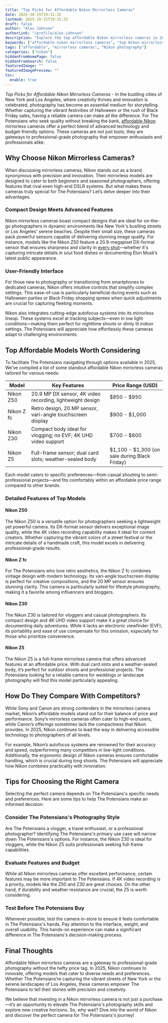 ```yaml
---
title: "Top Picks for Affordable Nikon Mirrorless Cameras"
date: 2025-10-15T19:31:32
lastmod: 2025-10-15T19:31:32
draft: false
author: "Alex Johnson"
authorLink: "/profile/alex-johnson"
description: "Explore the top affordable Nikon mirrorless cameras in 2025 that combine advanced features, exceptional image quality, and budget-friendly pricing for photographers of all levels."
keywords: ["affordable nikon mirrorless cameras", "top Nikon mirrorless cameras 2025", "budget-friendly Nikon cameras"]
tags: ["affordable", "mirrorless cameras", "Nikon photography"]
categories: ["nikon"]
hiddenFromHomePage: false
hiddenFromSearch: false
featuredImage: ""
featuredImagePreview: ""
toc:
  enable: true
---
```


*Top Picks for Affordable Nikon Mirrorless Cameras* - In the bustling cities of New York and Los Angeles, where creativity thrives and innovation is celebrated, photography has become an essential medium for storytelling. Whether capturing the vibrant festivities of Halloween or the rush of Black Friday sales, having a reliable camera can make all the difference. For The Potensians who seek quality without breaking the bank, [affordable Nikon](/nikon/affordable-nikon-camera-with-advanced-autofocus) mirrorless cameras offer a perfect blend of advanced technology and budget-friendly options. These cameras are not just tools; they are gateways to professional-grade photography that empower enthusiasts and professionals alike.

## Why Choose Nikon Mirrorless Cameras?

When discussing mirrorless cameras, Nikon stands out as a brand synonymous with precision and innovation. Their mirrorless models are designed to cater to both beginners and seasoned photographers, offering features that rival even high-end DSLR systems. But what makes these cameras truly special for The Potensians? Let’s delve deeper into their advantages.

### Compact Design Meets Advanced Features

Nikon mirrorless cameras boast compact designs that are ideal for on-the-go photographers in dynamic environments like New York's bustling streets or Los Angeles' serene beaches. Despite their small size, these cameras pack powerful sensors capable of delivering stunning image quality. For instance, models like the Nikon Z50 feature a 20.9-megapixel DX-format sensor that ensures sharpness and clarity in [every shot](/nikon/best-nikon-lenses-online)—whether it's capturing intricate details in soul food dishes or documenting Elon Musk’s latest public appearance.

### User-Friendly Interface

For those new to photography or transitioning from smartphones to dedicated cameras, Nikon offers intuitive controls that simplify complex settings. This ease-of-use is particularly beneficial during events such as Halloween parties or Black Friday shopping sprees when quick adjustments are crucial for capturing fleeting moments.

Nikon also integrates cutting-edge autofocus systems into its mirrorless lineup. These systems excel at tracking subjects—even in low light conditions—making them perfect for nighttime shoots or dimly lit indoor settings. The Potensians will appreciate how effortlessly these cameras adapt to challenging environments.

## Top Affordable Models Worth Considering

To facilitate The Potensians navigating through options available in 2025, We’ve compiled a list of some standout affordable Nikon mirrorless cameras tailored for various needs:

<div class="table-responsive">
<table class="html-table">
<thead>
<tr>
<th>Model</th>
<th>Key Features</th>
<th>Price Range (USD)</th>
</tr>
</thead>
<tbody>
<tr>
<td>Nikon Z50</td>
<td>20.9 MP DX sensor, 4K video recording, lightweight design</td>
<td>$850 - $950</td>
</tr>
<tr>
<td>Nikon Z fc</td>
<td>Retro design, 20 MP sensor, vari-angle touchscreen display</td>
<td>$900 - $1,000</td>
</tr>
<tr>
<td>Nikon Z30</td>
<td>Compact body ideal for vlogging; no EVF; 4K UHD video support</td>
<td>$700 - $800</td>
</tr>
<tr>
<td>Nikon Z5</td>
<td>Full-frame sensor; dual card slots; weather-sealed body</td>
<td>$1,100 - $1,300 (on sale during Black Friday)</td>
</tr>
</tbody>
</table>
</div>

Each model caters to specific preferences—from casual shooting to semi-professional projects—and fits comfortably within an affordable price range compared to other brands.

### Detailed Features of Top Models

#### Nikon Z50

The Nikon Z50 is a versatile option for photographers seeking a lightweight yet powerful camera. Its DX-format sensor delivers exceptional image quality, while the 4K video recording capability makes it ideal for content creators. Whether capturing the vibrant colors of a street festival or the intricate details of a handmade craft, this model excels in delivering professional-grade results.

#### Nikon Z fc

For The Potensians who love retro aesthetics, the Nikon Z fc combines vintage design with modern technology. Its vari-angle touchscreen display is perfect for creative compositions, and the 20 MP sensor ensures stunning clarity. This camera is particularly suited for lifestyle photography, making it a favorite among influencers and bloggers.

#### Nikon Z30

The Nikon Z30 is tailored for vloggers and casual photographers. Its compact design and 4K UHD video support make it a great choice for documenting daily adventures. While it lacks an electronic viewfinder (EVF), its portability and ease of use compensate for this omission, especially for those who prioritize convenience.

#### Nikon Z5

The Nikon Z5 is a full-frame mirrorless camera that offers advanced features at an affordable price. With dual card slots and a weather-sealed body, it’s perfect for outdoor shoots and professional projects. The Potensians looking for a reliable camera for weddings or landscape photography will find this model particularly appealing.

## How Do They Compare With Competitors?

While Sony and Canon are strong contenders in the mirrorless camera market, Nikon’s affordable models stand out for their balance of price and performance. Sony’s mirrorless cameras often cater to high-end users, while Canon’s offerings sometimes lack the compactness that Nikon provides. In 2025, Nikon continues to lead the way in delivering accessible technology to photographers of all levels.

For example, Nikon’s autofocus systems are renowned for their accuracy and speed, outperforming many competitors in low-light conditions. Additionally, the ergonomic design of Nikon cameras ensures comfortable handling, which is crucial during long shoots. The Potensians will appreciate how Nikon combines practicality with innovation.

## Tips for Choosing the Right Camera

Selecting the perfect camera depends on The Potensians's specific needs and preferences. Here are some tips to help The Potensians make an informed decision:

### Consider The Potensians's Photography Style

Are The Potensians a vlogger, a travel enthusiast, or a professional photographer? Identifying The Potensians's primary use case will narrow down The Potensians's options. For instance, the Nikon Z30 is ideal for vloggers, while the Nikon Z5 suits professionals seeking full-frame capabilities.

### Evaluate Features and Budget

While all Nikon mirrorless cameras offer excellent performance, certain features may be more important to The Potensians. If 4K video recording is a priority, models like the Z50 and Z30 are great choices. On the other hand, if durability and weather resistance are crucial, the Z5 is worth considering.

### Test Before The Potensians Buy

Whenever possible, test the camera in-store to ensure it feels comfortable in The Potensians's hands. Pay attention to the interface, weight, and overall usability. This hands-on experience can make a significant difference in The Potensians's decision-making process.

## Final Thoughts

Affordable Nikon mirrorless cameras are a gateway to professional-grade photography without the hefty price tag. In 2025, Nikon continues to innovate, offering models that cater to diverse needs and preferences. Whether The Potensians’re capturing the vibrant streets of New York or the serene landscapes of Los Angeles, these cameras empower The Potensians to tell their stories with precision and creativity.

We believe that investing in a Nikon mirrorless camera is not just a purchase—it’s an opportunity to elevate The Potensians's photography skills and explore new creative horizons. So, why wait? Dive into the world of Nikon and discover the perfect camera for The Potensians's journey!